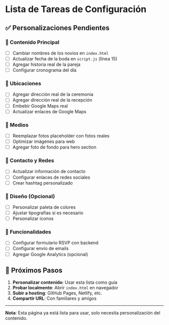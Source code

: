 # Lista de Tareas de Configuración

## ✅ Personalizaciones Pendientes

### 📝 Contenido Principal
- [ ] Cambiar nombres de los novios en `index.html`
- [ ] Actualizar fecha de la boda en `script.js` (línea 15)
- [ ] Agregar historia real de la pareja
- [ ] Configurar cronograma del día

### 📍 Ubicaciones
- [ ] Agregar dirección real de la ceremonia
- [ ] Agregar dirección real de la recepción
- [ ] Embebir Google Maps real
- [ ] Actualizar enlaces de Google Maps

### 📸 Medios
- [ ] Reemplazar fotos placeholder con fotos reales
- [ ] Optimizar imágenes para web
- [ ] Agregar foto de fondo para hero section

### 📱 Contacto y Redes
- [ ] Actualizar información de contacto
- [ ] Configurar enlaces de redes sociales
- [ ] Crear hashtag personalizado

### 🎨 Diseño (Opcional)
- [ ] Personalizar paleta de colores
- [ ] Ajustar tipografías si es necesario
- [ ] Personalizar iconos

### 🔧 Funcionalidades
- [ ] Configurar formulario RSVP con backend
- [ ] Configurar envío de emails
- [ ] Agregar Google Analytics (opcional)

## 🚀 Próximos Pasos

1. **Personalizar contenido**: Usar esta lista como guía
2. **Probar localmente**: Abrir `index.html` en navegador
3. **Subir a hosting**: GitHub Pages, Netlify, etc.
4. **Compartir URL**: Con familiares y amigos

---

**Nota**: Esta página ya está lista para usar, solo necesita personalización del contenido.
